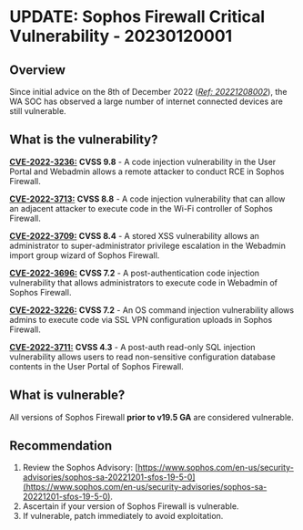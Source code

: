 # UPDATE: Sophos Firewall Critical Vulnerability - 20230120001

## Overview

Since initial advice on the 8th of December 2022 ([*Ref: 20221208002*](https://wagov.github.io/wasocshared/#/advisories/20221208002-Sophos-Release-Patch-for-Seven-Sophos-Firewall-CVEs)), the WA SOC has observed a large number of internet connected devices are still vulnerable.

## What is the vulnerability?

[**CVE-2022-3236:**](https://nvd.nist.gov/vuln/detail/CVE-2022-3236) **CVSS 9.8** - A code injection vulnerability in the User Portal and Webadmin allows a remote attacker to conduct RCE in Sophos Firewall.

[**CVE-2022-3713:**](https://nvd.nist.gov/vuln/detail/CVE-2022-3713) **CVSS 8.8** - A code injection vulnerability that can allow an adjacent attacker to execute code in the Wi-Fi controller of Sophos Firewall.

[**CVE-2022-3709:**](https://nvd.nist.gov/vuln/detail/CVE-2022-3709) **CVSS 8.4** - A stored XSS vulnerability allows an administrator to super-administrator privilege escalation in the Webadmin import group wizard of Sophos Firewall.

[**CVE-2022-3696:**](https://nvd.nist.gov/vuln/detail/CVE-2022-3696) **CVSS 7.2** - A post-authentication code injection vulnerability that allows administrators to execute code in Webadmin of Sophos Firewall.

[**CVE-2022-3226:**](https://nvd.nist.gov/vuln/detail/CVE-2022-3226) **CVSS 7.2** - An OS command injection vulnerability allows admins to execute code via SSL VPN configuration uploads in Sophos Firewall.

[**CVE-2022-3711:**](https://nvd.nist.gov/vuln/detail/CVE-2022-3711) **CVSS 4.3** - A post-auth read-only SQL injection vulnerability allows users to read non-sensitive configuration database contents in the User Portal of Sophos Firewall.

## What is vulnerable?

All versions of Sophos Firewall **prior to v19.5 GA** are considered vulnerable.

## Recommendation

1. Review the Sophos Advisory: [https://www.sophos.com/en-us/security-advisories/sophos-sa-20221201-sfos-19-5-0](https://www.sophos.com/en-us/security-advisories/sophos-sa-20221201-sfos-19-5-0).
1. Ascertain if your version of Sophos Firewall is vulnerable.
1. If vulnerable, patch immediately to avoid exploitation.
